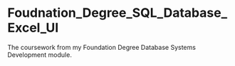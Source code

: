 # Foudnation_Degree_SQL_Database_Excel_UI
The coursework from my Foundation Degree Database Systems Development module.
